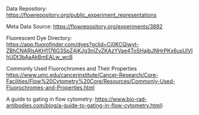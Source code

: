 Data Repository: 
https://flowrepository.org/public_experiment_representations 

Meta Data Source:
https://flowrepository.org/experiments/3892  

Fluorescent Dye Directory:  
https://app.fluorofinder.com/dyes?gclid=Cj0KCQjwyt-ZBhCNARIsAKH1176G3SpZ4jKJg3nIZvZKAzYVae4ToSHajbJNHrPKx6usUlVIhUDt3bAaAkBmEALw_wcB  
  
Commonly Used Fluorochromes and Their Properties  
https://www.umc.edu/cancerinstitute/Cancer-Research/Core-Facilities/Flow%20Cytometry%20Core/Resources/Commonly-Used-Fluorochromes-and-Properties.html 

A guide to gating in flow cytometry:
https://www.bio-rad-antibodies.com/blog/a-guide-to-gating-in-flow-cytometry.html)